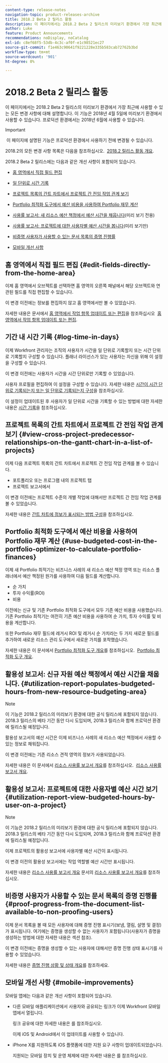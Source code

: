 ```yaml
---
content-type: release-notes
navigation-topic: product-releases-archive
title: 2018.2 Beta 2 릴리스 활동
description: 이 페이지에서는 2018.2 Beta 2 릴리스의 미리보기 환경에서 가장 최근에 사용할 수 있는 모든 변경 사항에 대해 설명합니다. 이 기능은 2018년 4월 5일에 미리보기 환경에서 사용할 수 있습니다. 프로덕션 환경에서는 2018년 6월에 사용할 수 있습니다.
author: Luke
feature: Product Announcements
recommendations: noDisplay, noCatalog
exl-id: c8ef68f5-53db-4c3c-af0f-e1c98521ec27
source-git-commit: f1e463c90641f9221228e335b583cab72762b3bd
workflow-type: tm+mt
source-wordcount: '901'
ht-degree: 0%

---
```


# 2018.2 Beta 2 릴리스 활동

이 페이지에서는 2018.2 Beta 2 릴리스의 미리보기 환경에서 가장 최근에 사용할 수 있는 모든 변경 사항에 대해 설명합니다. 이 기능은 2018년 4월 5일에 미리보기 환경에서 사용할 수 있습니다. 프로덕션 환경에서는 2018년 6월에 사용할 수 있습니다.

>[!IMPORTANT]
>
> 이 페이지에 설명된 기능은 프로덕션 환경에서 사용하기 전에 변경될 수 있습니다.

2018.2의 모든 변경 사항 목록은 다음을 참조하십시오.  [2018.2 릴리스 활동 개요](../../../../product-announcements/product-releases/quarterly-release-archive/2018.2-release-activity/2018-2-release-activity-overview.md).

2018.2 Beta 2 릴리스에는 다음과 같은 개선 사항이 포함되어 있습니다.

* [홈 영역에서 직접 필드 편집](#edit-fields-directly-from-the-home-area)
* [일 단위로 시간 기록](#log-time-in-days)
* [프로젝트 목록의 간트 차트에서 프로젝트 간 전임 작업 관계 보기](#view-cross-project-predecessor-relationships-on-the-gantt-chart-in-a-list-of-projects)
* [Portfolio 최적화 도구에서 예산 비용을 사용하여 Portfolio 재무 계산](#use-budgeted-cost-in-the-portfolio-optimizer-to-calculate-portfolio-finances)
* [사용률 보고서: 새 리소스 예산 책정에서 예산 시간을 채웁니다](#utilization-report-populates-budgeted-hours-from-new-resource-budgeting-area)(미리 보기 전용)

* [사용률 보고서: 프로젝트에 대한 사용자별 예산 시간을 봅니다](#utilization-report-view-budgeted-hours-by-user-on-a-project)(미리 보기만)

* [비증명 사용자가 사용할 수 있는 문서 목록의 증명 진행률](#proof-progress-from-the-document-list-available-to-non-proofing-users)
* [모바일 개선 사항](#mobile-improvements)

## 홈 영역에서 직접 필드 편집 {#edit-fields-directly-from-the-home-area}

이제 홈 영역에서 오브젝트를 선택하면 홈 영역의 오른쪽 패널에서 해당 오브젝트와 연관된 필드를 직접 편집할 수 있습니다. 

이 변경 이전에는 정보를 편집하지 않고 홈 영역에서만 볼 수 있었습니다.

자세한 내용은 문서에서 [홈 영역에서 작업 항목 업데이트 또는 편집](../../../../workfront-basics/using-home/using-the-home-area/update-and-edit-work-item-home.md)을 참조하십시오  [홈 영역에서 작업 항목 업데이트 또는 편집](../../../../workfront-basics/using-home/using-the-home-area/update-and-edit-work-item-home.md).

## 기간 내 시간 기록 {#log-time-in-days}

이제 Workfront 관리자는 조직의 사용자가 시간을 일 단위로 기록할지 또는 시간 단위로 기록할지 구성할 수 있습니다. 플래너 라이선스가 있는 사용자는 자신을 위해 이 설정을 구성할 수 있습니다.

이 변경 이전에는 사용자가 시간을 시간 단위로만 기록할 수 있었습니다.

사용자 프로필을 편집하여 이 설정을 구성할 수 있습니다. 자세한 내용은 [시간이 시간 단위로 기록되는지 또는 일 단위로 기록되는지 구성](../../../../timesheets/config-timesheet-prefs/config-time-logged-hrs-days.md)을 참조하십시오.

이 설정이 업데이트된 후 사용자가 일 단위로 시간을 기록할 수 있는 방법에 대한 자세한 내용은 [시간 기록](../../../../timesheets/create-and-manage-timesheets/log-time.md)을 참조하십시오.

## 프로젝트 목록의 간트 차트에서 프로젝트 간 전임 작업 관계 보기 {#view-cross-project-predecessor-relationships-on-the-gantt-chart-in-a-list-of-projects}

이제 다음 프로젝트 목록의 간트 차트에서 프로젝트 간 전임 작업 관계를 볼 수 있습니다.

* 포트폴리오 또는 프로그램 내의 프로젝트 탭
* 프로젝트 보고서에서

이 변경 이전에는 프로젝트 수준의 개별 작업에 대해서만 프로젝트 간 전임 작업 관계를 볼 수 있었습니다.

자세한 내용은 [간트 차트에 정보가 표시되는 방법 구성](../../../../manage-work/gantt-chart/use-the-gantt-chart/configure-info-on-gantt-chart.md)을 참조하십시오. 

## Portfolio 최적화 도구에서 예산 비용을 사용하여 Portfolio 재무 계산 {#use-budgeted-cost-in-the-portfolio-optimizer-to-calculate-portfolio-finances}

이제 새 Portfolio 최적기는 비즈니스 사례의 새 리소스 예산 책정 영역 또는 리소스 플래너에서 예산 책정된 원가를 사용하여 다음 필드를 계산합니다.

* 순 가치
* 투자 수익률(ROI)
* 비용

이전에는 신규 및 기존 Portfolio 최적화 도구에서 모두 기존 예산 비용을 사용했습니다. 기존 Portfolio 최적기는 여전히 기존 예산 비용을 사용하여 순 가치, 투자 수익률 및 비용을 계산합니다.

또한 Portfolio 재무 필드에 레거시 ROI 및 레거시 순 가치라는 두 가지 새로운 필드를 추가하여 새로운 리소스 관리 도구에서 새로운 가치를 포착했습니다.

자세한 내용은 이 문서에서 [Portfolio 최적화 도구 개요](../../../../manage-work/portfolios/portfolio-optimizer/portfolio-optimizer-overview.md)를 참조하십시오.  [Portfolio 최적화 도구 개요](../../../../manage-work/portfolios/portfolio-optimizer/portfolio-optimizer-overview.md).

## 활용성 보고서: 신규 자원 예산 책정에서 예산 시간을 채웁니다. {#utilization-report-populates-budgeted-hours-from-new-resource-budgeting-area}

>[!NOTE]
>
>이 기능은 2018.2 릴리스의 미리보기 환경에 대한 공식 릴리스에 포함되지 않습니다. 2018.3 릴리스의 베타 기간 동안 다시 도입되며, 2018.3 릴리스와 함께 프로덕션 환경에 릴리스될 예정입니다. 

활용성 보고서의 예산 시간은 이제 비즈니스 사례의 새 리소스 예산 책정에서 사용할 수 있는 정보로 채워집니다.

이 변경 이전에는 기존 리소스 견적 영역의 정보가 사용되었습니다.

자세한 내용은 이 문서에서 [리소스 사용률 보고서 개요](../../../../reports-and-dashboards/reports/using-built-in-reports/resource-utilization-report.md)를 참조하십시오.  [리소스 사용률 보고서 개요](../../../../reports-and-dashboards/reports/using-built-in-reports/resource-utilization-report.md).

## 활용성 보고서: 프로젝트에 대한 사용자별 예산 시간 보기 {#utilization-report-view-budgeted-hours-by-user-on-a-project}

>[!NOTE]
>
>이 기능은 2018.2 릴리스의 미리보기 환경에 대한 공식 릴리스에 포함되지 않습니다. 2018.3 릴리스의 베타 기간 동안 다시 도입되며, 2018.3 릴리스와 함께 프로덕션 환경에 릴리스될 예정입니다. 

이제 프로젝트의 활용성 보고서에 사용자별 예산 시간이 표시됩니다.

이 변경 이전의 활용성 보고서에는 작업 역할별 예산 시간만 표시됩니다. 

자세한 내용은 [리소스 사용률 보고서 개요](../../../../reports-and-dashboards/reports/using-built-in-reports/resource-utilization-report.md) 문서의 [리소스 사용률 보고서 개요](../../../../reports-and-dashboards/reports/using-built-in-reports/resource-utilization-report.md)를 참조하십시오.

## 비증명 사용자가 사용할 수 있는 문서 목록의 증명 진행률 {#proof-progress-from-the-document-list-available-to-non-proofing-users}

이제 문서 목록을 볼 때 모든 사용자에 대해 증명 진행 표시기(보냄, 열림, 설명 및 결정)가 표시됩니다. 여기에는 증명을 생성할 수 없는 사용자가 포함됩니다(사용자가 증명을 생성하는 방법에 대한 자세한 내용은 섹션 참조).

이 변경 이전에는 증명을 생성할 수 있는 사용자에 대해서만 증명 진행 상태 표시기를 사용할 수 있었습니다.

자세한 내용은 [증명 진행 상황 및 상태 개요](../../../../review-and-approve-work/proofing/proofing-overview/view-progress-status-proof.md)를 참조하세요.

## 모바일 개선 사항 {#mobile-improvements}

모바일 앱에는 다음과 같은 개선 사항이 포함되어 있습니다.

* 다른 모바일 애플리케이션에서 사용자와 공유되는 링크가 이제 Workfront 모바일 앱에서 열립니다.

  링크 공유에 대한 자세한 내용은 를 참조하십시오.

  이제 iOS 및 Android에서 이 업데이트를 사용할 수 있습니다.

* iPhone X를 지원하도록 iOS 플랫폼에 대한 지원 요구 사항이 업데이트되었습니다.

  지원되는 모바일 장치 및 운영 체제에 대한 자세한 내용은 를 참조하십시오. 
